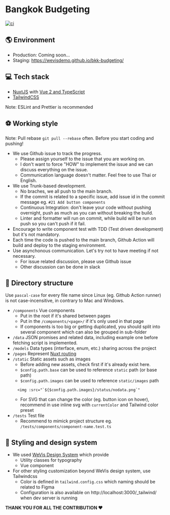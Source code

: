 # Bangkok Budgeting

[![ci](https://github.com/wevisdemo/bkk-budgeting/actions/workflows/ci.yml/badge.svg?branch=main)](https://github.com/wevisdemo/bkk-budgeting/actions/workflows/ci.yml)

## 🌎 Environment

- Production: Coming soon...
- Staging: https://wevisdemo.github.io/bkk-budgeting/

## 💻 Tech stack

- [NuxtJS](https://nuxtjs.org/) with [Vue 2 and TypeScript](https://v2.vuejs.org/v2/guide/typescript.html#Basic-Usage)
- [TailwindCSS](https://tailwindcss.com/)

Note: ESLint and Prettier is recommended

## ⚽ Working style

Note: Pull rebase `git pull --rebase` often. Before you start coding and pushing!

- We use Github issue to track the progress.
  - Please assign yourself to the issue that you are working on.
  - I don't want to force "HOW" to implement the issue and we can discuss everything on the issue.
  - Communication language doesn't matter. Feel free to use Thai or English.
- We use Trunk-based development.
  - No braches, we all push to the main branch.
  - If the commit is related to a specific issue, add issue id in the commit message eg. `#21 Add button components`
  - Continuous Integration: don't leave your code without pushing overnight, push as much as you can without breaking the build.
  - Linter and formatter will run on commit, while build will be run on push so you can't push if it fail.
- Encourage to write component test with TDD (Test driven development) but it's not mandatory.
- Each time the code is pushed to the main branch, Github Action will build and deploy to the staging environment.
- Use asynchonous communication. Let's try not to have meeting if not necessary.
  - For issue related discussion, please use Github issue
  - Other discussion can be done in slack

## 📂 Directory structure

Use `pascal-case` for every file name since Linux (eg. Github Action runner) is not case-incensitive, in contrary to Mac and Windows.

- `/components` Vue components
  - Put in the root if it's shared between pages
  - Put in the `/components/<page>/` if it's only used in that page
  - If components is too big or getting duplicated, you should split into several component which can also be grouped in sub-folder
- `/data` JSON promises and related data, including example one before fetching script is implemented.
- `/models` Data types (interface, enum, etc.) sharing across the project
- `/pages` Represent [Nuxt routing](https://nuxtjs.org/docs/directory-structure/pages)
- `/static` Static assets such as images
  - Before adding new assets, check first if it's already exist here.
  - `$config.path.base` can be used to reference `static` path (or base path)
  - `$config.path.images` can be used to reference `static/images` path
  ```vue
    <img :src="`${$config.path.images}/status/nodata.png`"
  ```
  - For SVG that can change the color (eg. button icon on hover), recommend in use inline svg with `currentColor` and Tailwind color preset
- `/tests` Test file
  - Recommend to mimick project structure eg. `/tests/components/component-name.test.ts`

## 💅 Styling and design system

- We used [WeVis Design System](https://wevisdemo.github.io/design-systems/) which provide
  - Utility classes for typography
  - Vue component
- For other styling customization beyond WeVis design system, use Tailwindcss
  - Color is defined in `tailwind.config.css` which naming should be related to Figma
  - Configuration is also available on http://localhost:3000/\_tailwind/ when dev server is running

**THANK YOU FOR ALL THE CONTRIBUTION ❤️**
